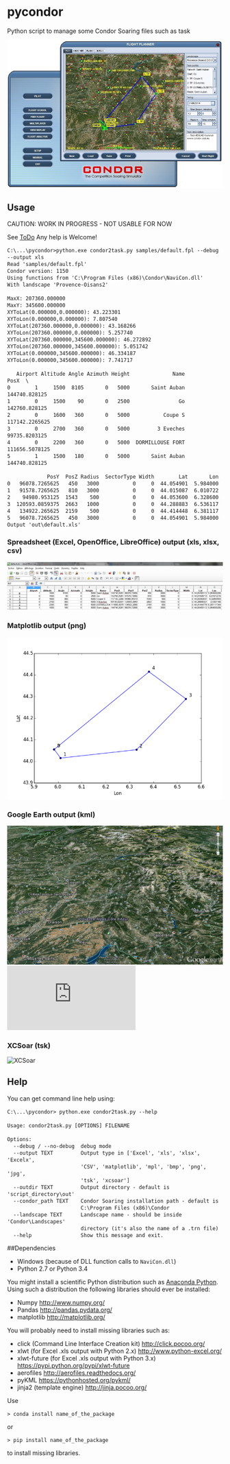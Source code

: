 # pycondor
Python script to manage some Condor Soaring files such as task

![condor sample task](screenshots/condor.jpg)

## Usage

CAUTION: WORK IN PROGRESS - NOT USABLE FOR NOW

See [ToDo](https://github.com/scls19fr/pycondor/wiki/ToDo) Any help is Welcome!

	C:\...\pycondor>python.exe condor2task.py samples/default.fpl --debug --output xls
	Read 'samples/default.fpl'
	Condor version: 1150
	Using functions from 'C:\Program Files (x86)\Condor\NaviCon.dll'
	With landscape 'Provence-Oisans2'

	MaxX: 207360.000000
	MaxY: 345600.000000
	XYToLat(0.000000,0.000000): 43.223301
	XYToLon(0.000000,0.000000): 7.807540
	XYToLat(207360.000000,0.000000): 43.168266
	XYToLon(207360.000000,0.000000): 5.257740
	XYToLat(207360.000000,345600.000000): 46.272892
	XYToLon(207360.000000,345600.000000): 5.051742
	XYToLat(0.000000,345600.000000): 46.334187
	XYToLon(0.000000,345600.000000): 7.741717

	   Airport Altitude Angle Azimuth Height              Name            PosX  \
	0        1     1500  8105       0   5000       Saint Auban   144740.828125
	1        0     1500    90       0   2500                Go   142760.828125
	2        0     1600   360       0   5000           Coupe S  117142.2265625
	3        0     2700   360       0   5000         3 Eveches   99735.8203125
	4        0     2200   360       0   5000  DORMILLOUSE FORT  111656.5078125
	5        1     1500   180       0   5000       Saint Auban   144740.828125

				 PosY  PosZ Radius  SectorType Width        Lat       Lon
	0   96078.7265625   450   3000           0     0  44.054901  5.984000
	1   91578.7265625   810   3000           0     0  44.015087  6.010722
	2    94980.953125  1543    500           0     0  44.053600  6.328600
	3  120593.0859375  2663   1000           0     0  44.288883  6.536117
	4   134922.265625  2159    500           0     0  44.414448  6.381117
	5   96078.7265625   450   3000           0     0  44.054901  5.984000
	Output 'out\default.xls'

### Spreadsheet (Excel, OpenOffice, LibreOffice) output (xls, xlsx, csv)
![google earth plot](screenshots/spreadsheet.jpg)

### Matplotlib output (png)
![matplotlib plot](pycondor/out/default.png)

### Google Earth output (kml)
![google earth plot](screenshots/google_earth.jpg)
![Display](https://raw.githubusercontent.com/scls19fr/pycondor/master/pycondor/out/default.kml)

### XCSoar (tsk)
![XCSoar](screenshots/xcsoar.jpg)

## Help
You can get command line help using:

	C:\...\pycondor> python.exe condor2task.py --help

	Usage: condor2task.py [OPTIONS] FILENAME

	Options:
	  --debug / --no-debug  debug mode
	  --output TEXT         Output type in ['Excel', 'xls', 'xlsx', 'Excelx',
							'CSV', 'matplotlib', 'mpl', 'bmp', 'png', 'jpg',
							'tsk', 'xcsoar']
	  --outdir TEXT         Output directory - default is 'script_directory\out'
	  --condor_path TEXT    Condor Soaring installation path - default is
							C:\Program Files (x86)\Condor
	  --landscape TEXT      Landscape name - should be inside 'Condor\Landscapes'
							directory (it's also the name of a .trn file)
	  --help                Show this message and exit.	
	
##Dependencies
* Windows (because of DLL function calls to `NaviCon.dll`)
* Python 2.7 or Python 3.4

You might install a scientific Python distribution such as [Anaconda Python](http://continuum.io/).
Using such a distribution the following libraries should ever be installed:
* Numpy http://www.numpy.org/
* Pandas http://pandas.pydata.org/
* matplotlib http://matplotlib.org/

You will probably need to install missing libraries such as:
* click (Command Line Interface Creation kit) http://click.pocoo.org/
* xlwt (for Excel .xls output with Python 2.x) http://www.python-excel.org/
* xlwt-future (for Excel .xls output with Python 3.x) https://pypi.python.org/pypi/xlwt-future
* aerofiles http://aerofiles.readthedocs.org/
* pyKML https://pythonhosted.org/pykml/
* jinja2 (template engine)  http://jinja.pocoo.org/

Use

    > conda install name_of_the_package

or

    > pip install name_of_the_package

to install missing libraries.
